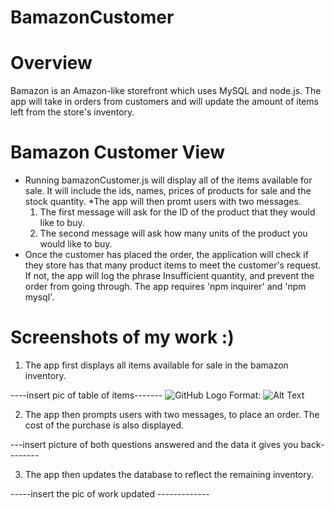 # BamazonCustomer
# Overview
  Bamazon is an Amazon-like storefront which uses MySQL and node.js. The app will take in orders from customers and will update the amount of items left from the store's inventory.
# Bamazon Customer View
* Running bamazonCustomer.js will display all of the items available for sale. It will include the ids, names, prices of products for sale and the stock quantity.
*The app will then promt users with two messages.
  1. The first message will ask for the ID of the product that they would like to buy.
  2. The second message will ask how many units of the product you would like to buy.
* Once the customer has placed the order, the application will check if they store has that many product items to meet the customer's request. If not, the app will log the phrase Insufficient quantity, and prevent the order from going through. The app requires 'npm inquirer' and 'npm mysql'.

# Screenshots of my work :)
1. The app first displays all items available for sale in the bamazon inventory.

----insert pic of table of items-------   ![GitHub Logo](tablescreenshot.png)   Format: ![Alt Text](url)


2. The app then prompts users with two messages, to place an order. The cost of the purchase is also displayed.

---insert picture of both questions answered and the data it gives you back--------


3. The app then updates the database to reflect the remaining inventory.


-----insert the pic of work updated -------------
